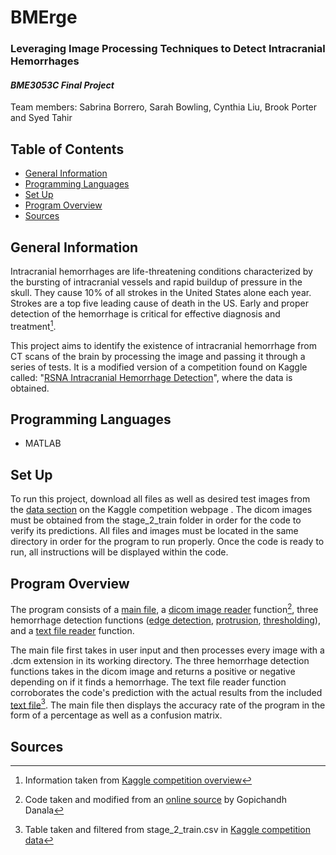 # BMErge
### **Leveraging Image Processing Techniques to Detect Intracranial Hemorrhages**
#### *BME3053C Final Project*

Team members: Sabrina Borrero, Sarah Bowling, Cynthia Liu, Brook Porter and Syed Tahir


## Table of Contents 
* [General Information](#general-information)
* [Programming Languages](#programming-languages)
* [Set Up](#set-up)
* [Program Overview](#program-overview)
* [Sources](#sources)


## General Information
Intracranial hemorrhages are life-threatening conditions characterized by the bursting of intracranial vessels and rapid buildup of pressure in the skull. They cause 10% of all strokes in the United States alone each year. Strokes are a top five leading cause of death in the US. Early and proper detection of the hemorrhage is critical for effective diagnosis and treatment[^1]. 

This project aims to identify the existence of intracranial hemorrhage from CT scans of the brain by processing the image and passing it through a series of tests. It is a modified version of a competition found on Kaggle called: "[RSNA Intracranial Hemorrhage Detection](https://www.kaggle.com/competitions/rsna-intracranial-hemorrhage-detection/overview)", where the data is obtained.  


## Programming Languages
* MATLAB


## Set Up
To run this project, download all files as well as desired test images from the [data section](https://www.kaggle.com/competitions/rsna-intracranial-hemorrhage-detection/data) on the Kaggle competition webpage . The dicom images must be obtained from the stage_2_train folder in order for the code to verify its predictions. All files and images must be located in the same directory in order for the program to run properly. Once the code is ready to run, all instructions will be displayed within the code. 


## Program Overview
The program consists of a [main file](/MainProgram.mlx), a [dicom image reader](/DICOM_Converter.mlx) function[^2], three hemorrhage detection functions ([edge detection](/EdgeDetectionTest.mlx), [protrusion](/ProtrusionTest.mlx), [thresholding](/ThresholdingTest.mlx)), and a [text file reader](/IDSearch.mlx) function. 

The main file first takes in user input and then processes every image with a .dcm extension in its working directory. The three hemorrhage detection functions takes in the dicom image and returns a positive or negative depending on if it finds a hemorrhage. The text file reader function corroborates the code's prediction with the actual results from the included [text file](/resultsTable.txt)[^3]. The main file then displays the accuracy rate of the program in the form of a percentage as well as a confusion matrix. 


## Sources
[^1]: Information taken from [Kaggle competition overview](https://www.kaggle.com/competitions/rsna-intracranial-hemorrhage-detection/overview) 
[^2]: Code taken and modified from an [online source](https://www.mathworks.com/matlabcentral/answers/303156-how-to-convert-dicom-image-to-jpeg-png-with-out-loosing-it-s-metadata#:~:text=It%20is%20not%20possible%20to%20convert%20DICOM%20to,not%20occupy%20more%20than%2064%20Kb%3B%20see%20https%3A%2F%2Fen.wikipedia.org%2Fwiki%2FExif) by Gopichandh Danala
[^3]: Table taken and filtered from stage_2_train.csv in [Kaggle competition data](https://www.kaggle.com/competitions/rsna-intracranial-hemorrhage-detection/data)
